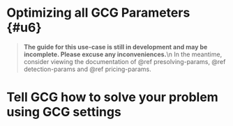 # Optimizing all GCG Parameters {#u6}
> **The guide for this use-case is still in development and may be incomplete. Please excuse any inconveniences.**\n
> In the meantime, consider viewing the documentation of @ref presolving-params, @ref detection-params and @ref pricing-params. 

# Tell GCG how to solve your problem using GCG settings